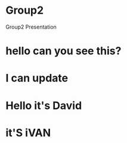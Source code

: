 # Group2
Group2 Presentation

# hello can you see this?
# I can update

# Hello it's David
# it'S iVAN

